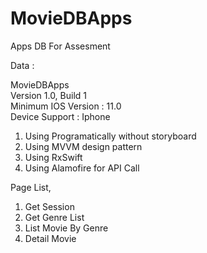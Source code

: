 # MovieDBApps
 Apps DB For Assesment

Data : 

MovieDBApps </br>
Version 1.0, Build 1 </br>
Minimum IOS Version : 11.0 </br>
Device Support : Iphone </br>

1. Using Programatically without storyboard </br>
2. Using MVVM design pattern </br>
3. Using RxSwift </br>
4. Using Alamofire for API Call</br>

Page List, </br>

1. Get Session </br>
2. Get Genre List </br>
3. List Movie By Genre </br>
4. Detail Movie </br>

